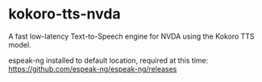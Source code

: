 # kokoro-tts-nvda
A fast low-latency Text-to-Speech engine for NVDA using the Kokoro TTS model.

espeak-ng installed to default location, required at this time: https://github.com/espeak-ng/espeak-ng/releases
